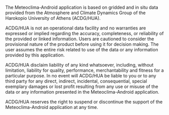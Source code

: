 The Meteoclima-Android application is based on gridded and in situ data provided from the Atmosphere and Climate Dynamics Group of the Harokopio University of Athens (ACDG/HUA).

ACDG/HUA is not an operational data facility and no warranties are expressed or implied regarding the accuracy, completeness, or reliability of the provided or linked information. Users are cautioned to consider the provisional nature of the product before using it for decision making. The user assumes the entire risk related to use of the data or any information provided by this application.

ACDG/HUA disclaim liability of any kind whatsoever, including, without limitation, liability for quality, performance, merchantability and fitness for a particular purpose. In no event will ACDG/HUA be liable to you or to any third party for any direct, indirect, incidental, consequential, special exemplary damages or lost profit resulting from any use or misuse of the data or any information presented in the Meteoclima-Android application. 

ACDG/HUA reserves the right to suspend or discontinue the support of the Meteoclima-Android application at any time.
